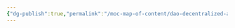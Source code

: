 ```yaml
---
{"dg-publish":true,"permalink":"/moc-map-of-content/dao-decentralized-autonomous-organization/"}
---
```

